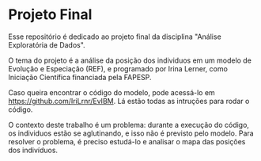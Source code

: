 # Projeto Final

Esse repositório é dedicado ao projeto final da disciplina "Análise Exploratória de Dados".

O tema do projeto é a análise da posição dos individuos em um modelo de Evolução e Especiação (REF), e programado por Irina Lerner, como Iniciação Científica financiada pela FAPESP.

Caso queira encontrar o código do modelo, pode acessá-lo em https://github.com/IriLrnr/EvIBM. Lá estão todas as intruções para rodar o código.

O contexto deste trabalho é um problema: durante a execução do código, os individuos estão se aglutinando, e isso não é previsto pelo modelo. Para resolver o problema, é preciso estudá-lo e analisar o mapa das posições dos indivíduos.

